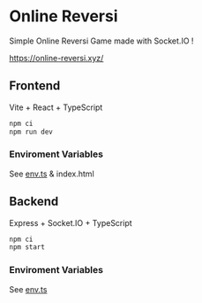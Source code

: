 # Online Reversi

Simple Online Reversi Game made with Socket.IO !

https://online-reversi.xyz/

## Frontend

Vite + React + TypeScript

```bash
npm ci
npm run dev
```

### Enviroment Variables

See [env.ts](frontend/src/modules/env.ts) & index.html

## Backend

Express + Socket.IO + TypeScript

```bash
npm ci
npm start
```

### Enviroment Variables

See [env.ts](backend/src/modules/env.ts)
